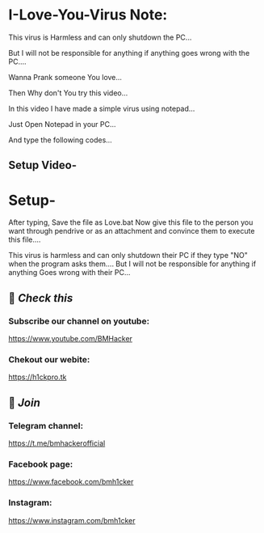 # I-Love-You-Virus Note: 
This virus is Harmless and can only shutdown the PC...

But I will not be responsible for anything if anything goes wrong with the PC....

Wanna Prank someone You love...

Then Why don't You try this video...

In this video I have made a simple virus using notepad...

Just Open Notepad in your PC...

And type the following codes...

## Setup Video-

# Setup-

After typing, Save the file as Love.bat
Now give this file to the person you want through pendrive or as an attachment and convince them to execute this file....

This virus is harmless and can only shutdown their PC if they type "NO" when the program asks them....
But I will not be responsible for anything if anything Goes wrong with their PC...

## 🔗 ***Check this***

### Subscribe our channel on youtube:
https://www.youtube.com/BMHacker

### Chekout our webite:
https://h1ckpro.tk

## 👥 ***Join***

### Telegram channel:
https://t.me/bmhackerofficial

### Facebook page:
https://www.facebook.com/bmh1cker

### Instagram: 
https://www.instagram.com/bmh1cker
